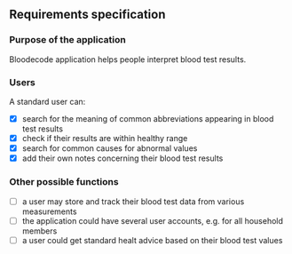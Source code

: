 ## Requirements specification ##

### Purpose of the application ###


Bloodecode application helps people interpret blood test results.  

### Users ### 

A standard user can:
- [x] search for the meaning of common abbreviations appearing in blood test results
- [x] check if their results are within healthy range
- [x] search for common causes for abnormal values
- [x] add their own notes concerning their blood test results

### Other possible functions ###

- [ ] a user may store and track their blood test data from various measurements
- [ ] the application could have several user accounts, e.g. for all household members
- [ ] a user could get standard healt advice based on their blood test values
